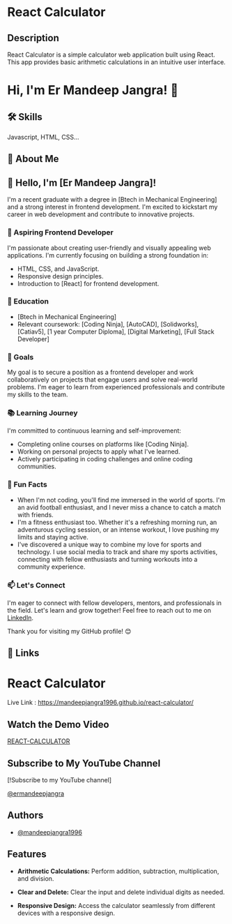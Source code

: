 # React Calculator

## Description

React Calculator is a simple calculator web application built using React. This app provides basic arithmetic calculations in an intuitive user interface.



# Hi, I'm Er Mandeep Jangra! 👋

## 🛠 Skills
Javascript, HTML, CSS...

## 🚀 About Me
## 👋 Hello, I'm [Er Mandeep Jangra]!

I'm a recent graduate with a degree in [Btech in Mechanical Engineering] and a strong interest in frontend development. I'm excited to kickstart my career in web development and contribute to innovative projects.

### 🌱 Aspiring Frontend Developer

I'm passionate about creating user-friendly and visually appealing web applications. I'm currently focusing on building a strong foundation in:

- HTML, CSS, and JavaScript.
- Responsive design principles.
- Introduction to [React] for frontend development.

### 💼 Education

- [Btech in Mechanical Engineering]
- Relevant coursework: [Coding Ninja], [AutoCAD], [Solidworks], [Catiav5], [1 year Computer Diploma], [Digital Marketing], [Full Stack Developer]

### 🚀 Goals

My goal is to secure a position as a frontend developer and work collaboratively on projects that engage users and solve real-world problems. I'm eager to learn from experienced professionals and contribute my skills to the team.

### 📚 Learning Journey

I'm committed to continuous learning and self-improvement:

- Completing online courses on platforms like [Coding Ninja].
- Working on personal projects to apply what I've learned.
- Actively participating in coding challenges and online coding communities.

### 🌟 Fun Facts

- When I'm not coding, you'll find me immersed in the world of sports. I'm an avid football enthusiast, and I never miss a chance to catch a match with friends.
- I'm a fitness enthusiast too. Whether it's a refreshing morning run, an adventurous cycling session, or an intense workout, I love pushing my limits and staying active.
- I've discovered a unique way to combine my love for sports and technology. I use social media to track and share my sports activities, connecting with fellow enthusiasts and turning workouts into a community experience.


### 📫 Let's Connect

I'm eager to connect with fellow developers, mentors, and professionals in the field. Let's learn and grow together! Feel free to reach out to me on [LinkedIn](https://www.linkedin.com/in/mandeep-singh-a7038a26a/).

Thank you for visiting my GitHub profile! 😊

## 🔗 Links

# React Calculator

Live Link : https://mandeepjangra1996.github.io/react-calculator/

## Watch the Demo Video

[REACT-CALCULATOR](https://www.youtube.com/shorts/LYo5TbaaW24)

## Subscribe to My YouTube Channel

[!Subscribe to my YouTube channel]

[@ermandeepjangra](https://www.youtube.com/channel/UCwusqBOrqzMyzRJwXHn65jg)

## Authors

- [@mandeepjangra1996](https://github.com/mandeepjangra1996)

## Features

- **Arithmetic Calculations:** Perform addition, subtraction, multiplication, and division.

- **Clear and Delete:** Clear the input and delete individual digits as needed.

- **Responsive Design:** Access the calculator seamlessly from different devices with a responsive design.

